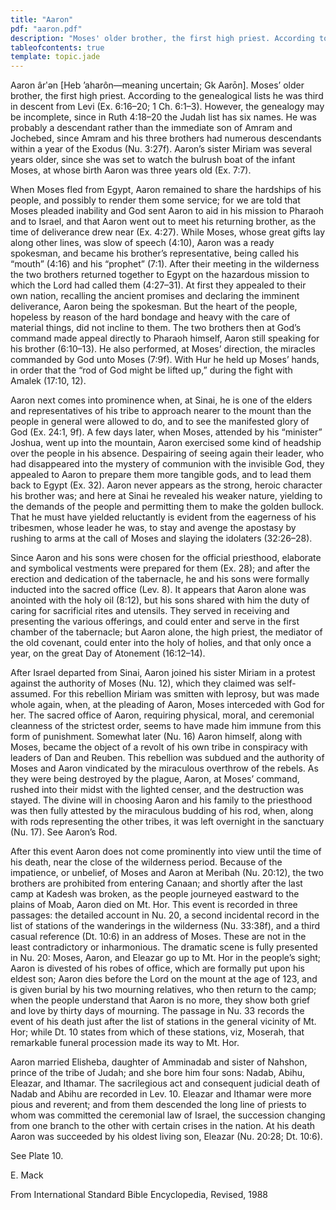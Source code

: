 ```yaml
---
title: "Aaron"
pdf: "aaron.pdf"
description: "Moses' older brother, the first high priest. According to the genealogical lists he was third in descent from Levi (Ex. 6:16-20; 1 Ch. 6:1-3)."
tableofcontents: true
template: topic.jade
---
```


Aaron ârʹən [Heb ’aharôn—meaning uncertain; Gk Aarōn]. Moses’ older brother, the first high priest. According to the genealogical lists he was third in descent from Levi (Ex. 6:16–20; 1 Ch. 6:1–3). However, the genealogy may be incomplete, since in Ruth 4:18–20 the Judah list has six names. He was probably a descendant rather than the immediate son of Amram and Jochebed, since Amram and his three brothers had numerous descendants within a year of the Exodus (Nu. 3:27f). Aaron’s sister Miriam was several years older, since she was set to watch the bulrush boat of the infant Moses, at whose birth Aaron was three years old (Ex. 7:7).

When Moses fled from Egypt, Aaron remained to share the hardships of his people, and possibly to render them some service; for we are told that Moses pleaded inability and God sent Aaron to aid in his mission to Pharaoh and to Israel, and that Aaron went out to meet his returning brother, as the time of deliverance drew near (Ex. 4:27). While Moses, whose great gifts lay along other lines, was slow of speech (4:10), Aaron was a ready spokesman, and became his brother’s representative, being called his “mouth” (4:16) and his “prophet” (7:1). After their meeting in the wilderness the two brothers returned together to Egypt on the hazardous mission to which the Lord had called them (4:27–31). At first they appealed to their own nation, recalling the ancient promises and declaring the imminent deliverance, Aaron being the spokesman. But the heart of the people, hopeless by reason of the hard bondage and heavy with the care of material things, did not incline to them. The two brothers then at God’s command made appeal directly to Pharaoh himself, Aaron still speaking for his brother (6:10–13). He also performed, at Moses’ direction, the miracles commanded by God unto Moses (7:9f). With Hur he held up Moses’ hands, in order that the “rod of God might be lifted up,” during the fight with Amalek (17:10, 12).

Aaron next comes into prominence when, at Sinai, he is one of the elders and representatives of his tribe to approach nearer to the mount than the people in general were allowed to do, and to see the manifested glory of God (Ex. 24:1, 9f). A few days later, when Moses, attended by his “minister” Joshua, went up into the mountain, Aaron exercised some kind of headship over the people in his absence. Despairing of seeing again their leader, who had disappeared into the mystery of communion with the invisible God, they appealed to Aaron to prepare them more tangible gods, and to lead them back to Egypt (Ex. 32). Aaron never appears as the strong, heroic character his brother was; and here at Sinai he revealed his weaker nature, yielding to the demands of the people and permitting them to make the golden bullock. That he must have yielded reluctantly is evident from the eagerness of his tribesmen, whose leader he was, to stay and avenge the apostasy by rushing to arms at the call of Moses and slaying the idolaters (32:26–28).

Since Aaron and his sons were chosen for the official priesthood, elaborate and symbolical vestments were prepared for them (Ex. 28); and after the erection and dedication of the tabernacle, he and his sons were formally inducted into the sacred office (Lev. 8). It appears that Aaron alone was anointed with the holy oil (8:12), but his sons shared with him the duty of caring for sacrificial rites and utensils. They served in receiving and presenting the various offerings, and could enter and serve in the first chamber of the tabernacle; but Aaron alone, the high priest, the mediator of the old covenant, could enter into the holy of holies, and that only once a year, on the great Day of Atonement (16:12–14).

After Israel departed from Sinai, Aaron joined his sister Miriam in a protest against the authority of Moses (Nu. 12), which they claimed was self-assumed. For this rebellion Miriam was smitten with leprosy, but was made whole again, when, at the pleading of Aaron, Moses interceded with God for her. The sacred office of Aaron, requiring physical, moral, and ceremonial cleanness of the strictest order, seems to have made him immune from this form of punishment. Somewhat later (Nu. 16) Aaron himself, along with Moses, became the object of a revolt of his own tribe in conspiracy with leaders of Dan and Reuben. This rebellion was subdued and the authority of Moses and Aaron vindicated by the miraculous overthrow of the rebels. As they were being destroyed by the plague, Aaron, at Moses’ command, rushed into their midst with the lighted censer, and the destruction was stayed. The divine will in choosing Aaron and his family to the priesthood was then fully attested by the miraculous budding of his rod, when, along with rods representing the other tribes, it was left overnight in the sanctuary (Nu. 17). See Aaron’s Rod.

After this event Aaron does not come prominently into view until the time of his death, near the close of the wilderness period. Because of the impatience, or unbelief, of Moses and Aaron at Meribah (Nu. 20:12), the two brothers are prohibited from entering Canaan; and shortly after the last camp at Kadesh was broken, as the people journeyed eastward to the plains of Moab, Aaron died on Mt. Hor. This event is recorded in three passages: the detailed account in Nu. 20, a second incidental record in the list of stations of the wanderings in the wilderness (Nu. 33:38f), and a third casual reference (Dt. 10:6) in an address of Moses. These are not in the least contradictory or inharmonious. The dramatic scene is fully presented in Nu. 20: Moses, Aaron, and Eleazar go up to Mt. Hor in the people’s sight; Aaron is divested of his robes of office, which are formally put upon his eldest son; Aaron dies before the Lord on the mount at the age of 123, and is given burial by his two mourning relatives, who then return to the camp; when the people understand that Aaron is no more, they show both grief and love by thirty days of mourning. The passage in Nu. 33 records the event of his death just after the list of stations in the general vicinity of Mt. Hor; while Dt. 10 states from which of these stations, viz, Moserah, that remarkable funeral procession made its way to Mt. Hor.

Aaron married Elisheba, daughter of Amminadab and sister of Nahshon, prince of the tribe of Judah; and she bore him four sons: Nadab, Abihu, Eleazar, and Ithamar. The sacrilegious act and consequent judicial death of Nadab and Abihu are recorded in Lev. 10. Eleazar and Ithamar were more pious and reverent; and from them descended the long line of priests to whom was committed the ceremonial law of Israel, the succession changing from one branch to the other with certain crises in the nation. At his death Aaron was succeeded by his oldest living son, Eleazar (Nu. 20:28; Dt. 10:6).

See Plate 10.

E. Mack

From International Standard Bible Encyclopedia, Revised, 1988
